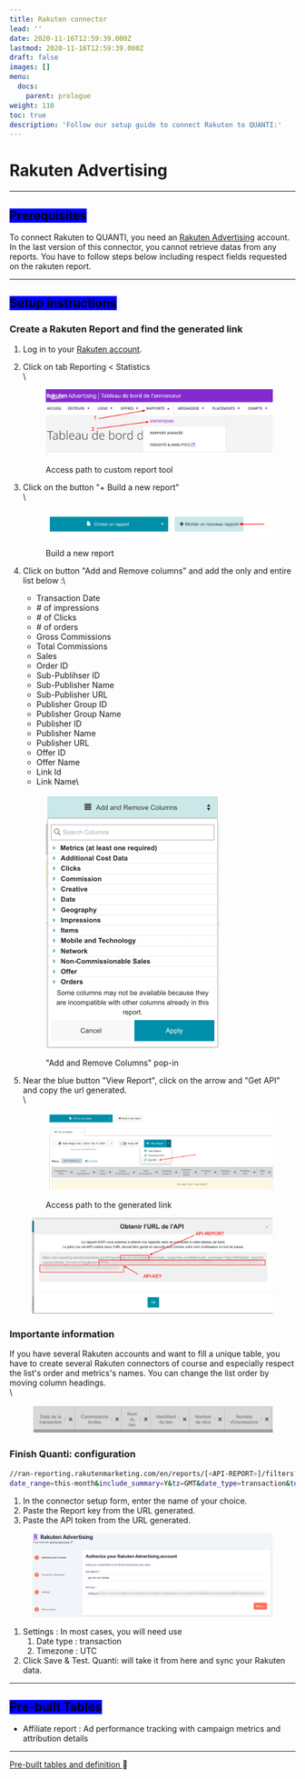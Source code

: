 ```yaml
---
title: Rakuten connector
lead: ''
date: 2020-11-16T12:59:39.000Z
lastmod: 2020-11-16T12:59:39.000Z
draft: false
images: []
menu:
  docs:
    parent: prologue
weight: 110
toc: true
description: 'Follow our setup guide to connect Rakuten to QUANTI:'
---
```


# Rakuten Advertising

***

## <mark style="background-color:blue;">Prerequisites</mark>

To connect Rakuten to QUANTI, you need an [Rakuten Advertising](https://rakutenadvertising.com/fr-fr/?utm_source=quanti.io\&utm_medium=partnership) account. In the last version of this connector, you cannot retrieve datas from any reports. You have to follow steps below including respect fields requested on the rakuten report.

***

## <mark style="background-color:blue;">Setup instructions</mark>

### Create a Rakuten Report and find the generated link

1. Log in to your [Rakuten account](https://auth.rakutenmarketing.com/auth/realms/rakuten-advertising/protocol/openid-connect/auth?client_id=security-admin-console\&redirect_uri=https%3A%2F%2Fauth.rakutenmarketing.com%2Fauth%2Fadmin%2Frakuten-advertising%2Fconsole%2F\&state=0bfc7308-d6d6-411a-a3a2-c858f86852ac\&response_mode=fragment\&response_type=code\&scope=openid\&nonce=37498c3d-5f4c-4dbd-826f-da13d0cb7827\&code_challenge=isEfEnMMx8QHWhWZptlAkdHIxfB3UrcJcjFMuWFf07o\&code_challenge_method=S256).
2.  Click on tab Reporting < Statistics\
    \


    <figure><img src="../../content/en/docs/prologue/rakuten/rakuten1.png" alt="Access path to custom report tool"><figcaption><p>Access path to custom report tool</p></figcaption></figure>


3.  Click on the button "+ Build a new report"\
    \


    <figure><img src="../../content/en/docs/prologue/rakuten/rakuten2.png" alt="Build a new report" width="563"><figcaption><p>Build a new report</p></figcaption></figure>


4.  Click on button "Add and Remove columns" and add the only and entire list below :\


    * Transaction Date
    * \# of impressions
    * \# of Clicks
    * \# of orders
    * Gross Commissions
    * Total Commissions
    * Sales
    * Order ID
    * Sub-Publihser ID
    * Sub-Publisher Name
    * Sub-Publisher URL
    * Publisher Group ID
    * Publisher Group Name
    * Publisher ID
    * Publisher Name
    * Publisher URL
    * Offer ID
    * Offer Name
    * Link Id
    * Link Name\


    <figure><img src="../../content/en/docs/prologue/rakuten/rakuten3.png" alt="&#x22;Add and Remove Columns&#x22; pop-in" width="306"><figcaption><p>"Add and Remove Columns" pop-in</p></figcaption></figure>


5.  Near the blue button "View Report", click on the arrow and "Get API" and copy the url generated.\
    \


    <figure><img src="../../content/en/docs/prologue/rakuten/rakuten4.png" alt="Access path to the generated link"><figcaption><p>Access path to the generated link</p></figcaption></figure>

<figure><img src="../../.gitbook/assets/LinkShare-08-01-2025_03_31_PM.png" alt=""><figcaption></figcaption></figure>

### Importante information

If you have several Rakuten accounts and want to fill a unique table, you have to create several Rakuten connectors of course and especially respect the list's order and metrics's names. You can change the list order by moving column headings.\
\


<figure><img src="../../content/en/docs/prologue/rakuten/rakuten5.png" alt="" width="563"><figcaption></figcaption></figure>

### Finish Quanti: configuration

```bash
//ran-reporting.rakutenmarketing.com/en/reports/[<API-REPORT>]/filters?
date_range=this-month&include_summary=Y&tz=GMT&date_type=transaction&token=[<API-KEY>]
```



1. In the connector setup form, enter the name of your choice.
2. Paste the Report key from the URL generated.
3. Paste the API token from the URL generated.

<figure><img src="../../.gitbook/assets/Quanti-App-08-01-2025_03_29_PM.png" alt=""><figcaption></figcaption></figure>

1. Settings : In most cases, you will need use&#x20;
   1. Date type : transaction
   2. Timezone : UTC
2. Click Save & Test. Quanti: will take it from here and sync your Rakuten data.

***

## <mark style="background-color:blue;">Pre-built Tables</mark>

* Affiliate report : Ad performance tracking with campaign metrics and attribution details

***

[Pre-built tables and definition ](https://dbdiagram.io/e/68371607c07db17e778a23a0/68371711c07db17e778a5f0a):link:[ ](https://dbdiagram.io/e/65c0ca08ac844320ae7740d3/67a5e256263d6cf9a06049b8)
